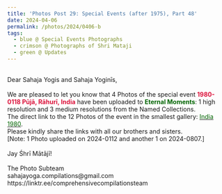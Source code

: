 ```yaml
---
title: 'Photos Post 29: Special Events (after 1975), Part 48'
date: 2024-04-06
permalink: /photos/2024/0406-b
tags:
  - blue @ Special Events Photographs
  - crimson @ Photographs of Shri Mataji
  - green @ Updates
---
```


<p>
<br>
Dear Sahaja Yogis and Sahaja Yoginīs,<br>
<br>
We are pleased to let you know that 4 Photos of the special event <font color="Crimson"><b>1980-0118 Pūjā, Rāhurī, India</b></font> have been uploaded to <font color="DarkGreen"><b>Eternal Moments</b></font>: 1 high resolution and 3 medium resolutions from the Named Collections.<br>
The direct link to the 12 Photos of the event in the smallest gallery: <a href="https://eternalmoments.smugmug.com/Countries/India/1980"><font color="DarkGreen">India 1980</font></a>.<br> 
Please kindly share the links with all our brothers and sisters.<br>
[Note: 1 Photo uploaded on 2024-0112 and another 1 on 2024-0807.]<br>
<br>
Jay Śhrī Mātājī!<br>
<br>
The Photo Subteam<br>
sahajayoga.compilations@gmail.com<br>
https://linktr.ee/comprehensivecompilationsteam
</p>